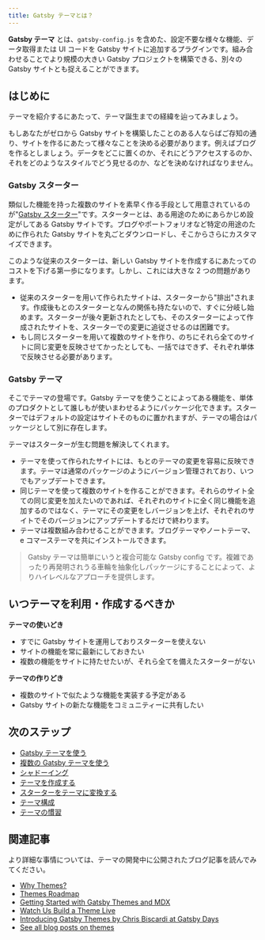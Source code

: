 ```yaml
---
title: Gatsby テーマとは？
---
```


**Gatsby テーマ** とは、`gatsby-config.js` を含めた、設定不要な様々な機能、データ取得または UI コードを Gatsby サイトに追加するプラグインです。組み合わせることでより規模の大きい Gatsby プロジェクトを構築できる、別々の Gatsby サイトとも捉えることができます。

## はじめに

テーマを紹介するにあたって、テーマ誕生までの経緯を辿ってみましょう。

もしあなたがゼロから Gatsby サイトを構築したことのある人ならばご存知の通り、サイトを作るにあたって様々なことを決める必要があります。例えばブログを作るとしましょう。データをどこに置くのか、それにどうアクセスするのか、それをどのようなスタイルでどう見せるのか、などを決めなければなりません。

### Gatsby スターター

類似した機能を持った複数のサイトを素早く作る手段として用意されているのが"[Gatsby スターター](/docs/starters/)"です。スターターとは、ある用途のためにあらかじめ設定がしてある Gatsby サイトです。ブログやポートフォリオなど特定の用途のために作られた Gatsby サイトを丸ごとダウンロードし、そこからさらにカスタマイズできます。

このような従来のスターターは、新しい Gatsby サイトを作成するにあたってのコストを下げる第一歩になります。しかし、これには大きな 2 つの問題があります。

- 従来のスターターを用いて作られたサイトは、スターターから"排出"されます。作成後もとのスターターとなんの関係も持たないので、すぐに分岐し始めます。スターターが後々更新されたとしても、そのスターターによって作成されたサイトを、スターターでの変更に追従させるのは困難です。
- もし同じスターターを用いて複数のサイトを作り、のちにそれら全てのサイトに同じ変更を反映させてかったとしても、一括ではできず、それぞれ単体で反映させる必要があります。

### Gatsby テーマ

そこでテーマの登場です。Gatsby テーマを使うことによってある機能を、単体のプロダクトとして誰しもが使いまわせるようにパッケージ化できます。スターターではデフォルトの設定はサイトそのものに置かれますが、テーマの場合はパッケージとして別に存在します。

テーマはスターターが生む問題を解決してくれます。

- テーマを使って作られたサイトには、もとのテーマの変更を容易に反映できます。テーマは通常のパッケージのようにバージョン管理されており、いつでもアップデートできます。
- 同じテーマを使って複数のサイトを作ることができます。それらのサイト全ての同じ変更を加えたいのであれば、それぞれのサイトに全く同じ機能を追加するのではなく、テーマにその変更をしバージョンを上げ、それぞれのサイトでそのバージョンにアップデートするだけで終わります。
- テーマは複数組み合わせることができます。ブログテーマやノートテーマ、e コマーステーマを共にインストールできます。

> Gatsby テーマは簡単にいうと複合可能な Gatsby config です。複雑であったり再発明されうる車輪を抽象化しパッケージにすることによって、よりハイレベルなアプローチを提供します。

## いつテーマを利用・作成するべきか

**テーマの使いどき**

- すでに Gatsby サイトを運用しておりスターターを使えない
- サイトの機能を常に最新にしておきたい
- 複数の機能をサイトに持たせたいが、それら全てを備えたスターターがない

**テーマの作りどき**

- 複数のサイトで似たような機能を実装する予定がある
- Gatsby サイトの新たな機能をコミュニティーに共有したい

## 次のステップ

- [Gatsby テーマを使う](/docs/themes/using-a-gatsby-theme)
- [複数の Gatsby テーマを使う](/docs/themes/using-multiple-gatsby-themes)
- [シャドーイング](/docs/themes/shadowing/)
- [テーマを作成する](/docs/themes/building-themes)
- [スターターをテーマに変換する](/docs/themes/converting-a-starter/)
- [テーマ構成](/docs/themes/theme-composition/)
- [テーマの慣習](/docs/themes/conventions/)

## 関連記事

より詳細な事情については、テーマの開発中に公開されたブログ記事を読んでみてください。

- [Why Themes?](/blog/2019-01-31-why-themes/)
- [Themes Roadmap](/blog/2019-03-11-gatsby-themes-roadmap/)
- [Getting Started with Gatsby Themes and MDX](/blog/2019-02-26-getting-started-with-gatsby-themes/)
- [Watch Us Build a Theme Live](/blog/2019-02-11-gatsby-themes-livestream-and-example/)
- [Introducing Gatsby Themes by Chris Biscardi at Gatsby Days](https://www.gatsbyjs.com/gatsby-days-themes-chris/)
- [See all blog posts on themes](/blog/tags/themes)
